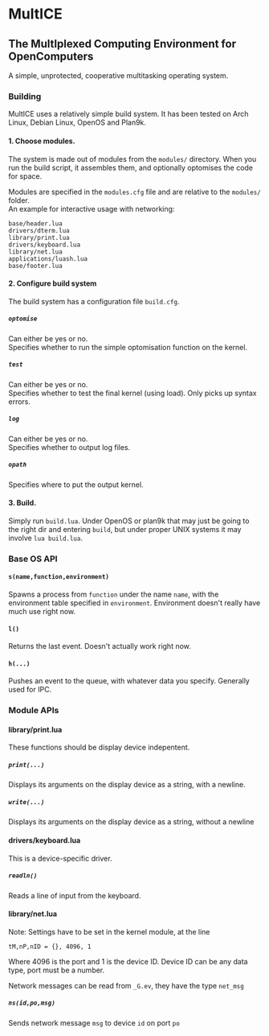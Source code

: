 # MultICE
## The MultIplexed Computing Environment for OpenComputers
A simple, unprotected, cooperative multitasking operating system.

### Building
MultICE uses a relatively simple build system. It has been tested on Arch Linux, Debian Linux, OpenOS and Plan9k.
#### 1. Choose modules.
The system is made out of modules from the `modules/` directory. When you run the build script, it assembles them, and optionally optomises the code for space.

Modules are specified in the `modules.cfg` file and are relative to the `modules/` folder.  
An example for interactive usage with networking:
```
base/header.lua
drivers/dterm.lua
library/print.lua
drivers/keyboard.lua
library/net.lua
applications/luash.lua
base/footer.lua
```
#### 2. Configure build system
The build system has a configuration file `build.cfg`.
##### `optomise`
Can either be yes or no.  
Specifies whether to run the simple optomisation function on the kernel.
##### `test`
Can either be yes or no.  
Specifies whether to test the final kernel (using load). Only picks up syntax errors.
##### `log`
Can either be yes or no.  
Specifies whether to output log files.
##### `opath`
Specifies where to put the output kernel.

#### 3. Build.
Simply run `build.lua`. Under OpenOS or plan9k that may just be going to the right dir and entering `build`, but under proper UNIX systems it may involve `lua build.lua`.

### Base OS API
#### `s(name,function,environment)`
Spawns a process from `function` under the name `name`, with the environment table specified in `environment`. Environment doesn't really have much use right now.

#### `l() `
Returns the last event. Doesn't actually work right now.

#### `h(...)`
Pushes an event to the queue, with whatever data you specify. Generally used for IPC.
### Module APIs
#### library/print.lua
These functions should be display device indepentent.
##### `print(...)`
Displays its arguments on the display device as a string, with a newline.
##### `write(...)`
Displays its arguments on the display device as a string, without a newline
#### drivers/keyboard.lua
This is a device-specific driver.
##### `readln()`
Reads a line of input from the keyboard.
#### library/net.lua
Note: Settings have to be set in the kernel module, at the line
```
tM,nP,nID = {}, 4096, 1
```
Where 4096 is the port and 1 is the device ID. Device ID can be any data type, port must be a number.

Network messages can be read from `_G.ev`, they have the type `net_msg`
##### `ns(id,po,msg)`
Sends network message `msg` to device `id` on port `po`

